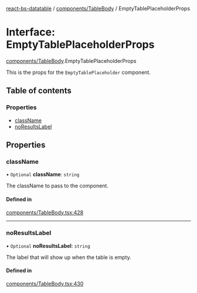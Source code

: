 [react-bs-datatable](../README.md) / [components/TableBody](../modules/components_TableBody.md) / EmptyTablePlaceholderProps

# Interface: EmptyTablePlaceholderProps

[components/TableBody](../modules/components_TableBody.md).EmptyTablePlaceholderProps

This is the props for the `EmptyTablePlaceholder` component.

## Table of contents

### Properties

- [className](components_TableBody.EmptyTablePlaceholderProps.md#classname)
- [noResultsLabel](components_TableBody.EmptyTablePlaceholderProps.md#noresultslabel)

## Properties

### className

• `Optional` **className**: `string`

The className to pass to the component.

#### Defined in

[components/TableBody.tsx:428](https://github.com/imballinst/react-bs-datatable/blob/a4ddc10/src/components/TableBody.tsx#L428)

___

### noResultsLabel

• `Optional` **noResultsLabel**: `string`

The label that will show up when the table is empty.

#### Defined in

[components/TableBody.tsx:430](https://github.com/imballinst/react-bs-datatable/blob/a4ddc10/src/components/TableBody.tsx#L430)
